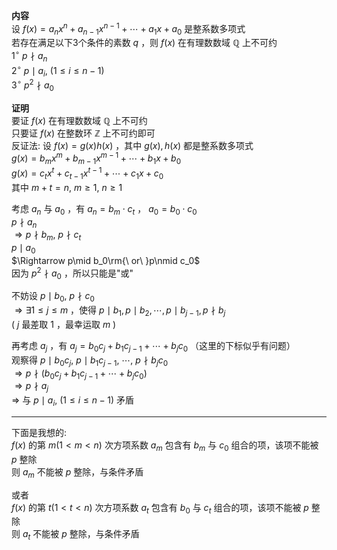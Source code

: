 **内容**    
设 $f(x)=a_nx^n+a_{n-1}x^{n-1}+\cdots+a_1x+a_0$ 是整系数多项式    
若存在满足以下3个条件的素数 $q$ ，则 $f(x)$ 在有理数数域 $\mathbb{Q}$ 上不可约    
 $1^\circ\ p\nmid a_n$     
 $2^\circ\ p\mid a_i,\ (1\le i\le n-1)$     
 $3^\circ\ p^2\nmid a_0$     
    
**证明**    
要证 $f(x)$ 在有理数数域 $\mathbb{Q}$ 上不可约    
只要证 $f(x)$ 在整数环 $\mathbb{Z}$ 上不可约即可    
反证法: 设 $f(x)=g(x)h(x)$ ，其中 $g(x),h(x)$ 都是整系数多项式    
 $g(x)=b_mx^m+b_{m-1}x^{m-1}+\cdots+b_1x+b_0$     
 $g(x)=c_tx^t+c_{t-1}x^{t-1}+\cdots+c_1x+c_0$     
其中 $m+t=n,\ m\ge1,\ n\geq1$     
    
考虑 $a_n$ 与 $a_0$ ，有 $a_n=b_m\cdot c_t$ ， $a_0=b_0\cdot c_0$     
 $p\nmid a_n$     
 $\Rightarrow p\nmid b_m,\ p\nmid c_t$     
 $p\mid a_0$     
 $\Rightarrow p\mid b_0\rm{\ or\ }p\nmid c_0$     
因为 $p^2\nmid a_0$ ，所以只能是"或"    
    
不妨设 $p\mid b_0,\ p\nmid c_0$     
 $\Rightarrow\exists1\le j\le m$ ，使得 $p\mid b_1, p\mid b_2, \cdots, p\mid b_{j-1}, p\nmid b_j$     
( $j$ 最差取 $1$ ，最幸运取 $m$ )    
    
再考虑 $a_j$ ，有 $a_j=b_0c_j+b_1c_{j-1}+\cdots+b_jc_0$ （这里的下标似乎有问题）    
观察得 $p\mid b_0c_j,\ p\mid b_1c_{j-1},\ \cdots,\ p\nmid b_jc_0$     
 $\Rightarrow p\nmid(b_0c_j+b_1c_{j-1}+\cdots+b_jc_0)$     
 $\Rightarrow p\nmid a_j$     
 $\Rightarrow$ 与 $p\mid a_i,\ (1\le i\le n-1)$ 矛盾    
    
---    
下面是我想的:    
 $f(x)$ 的第 $m(1<m<n)$ 次方项系数 $a_m$ 包含有 $b_m$ 与 $c_0$ 组合的项，该项不能被 $p$ 整除    
则 $a_m$ 不能被 $p$ 整除，与条件矛盾    
    
或者    
 $f(x)$ 的第 $t(1<t<n)$ 次方项系数 $a_t$ 包含有 $b_0$ 与 $c_t$ 组合的项，该项不能被 $p$ 整除    
则 $a_t$ 不能被 $p$ 整除，与条件矛盾    
    
    
    
    
